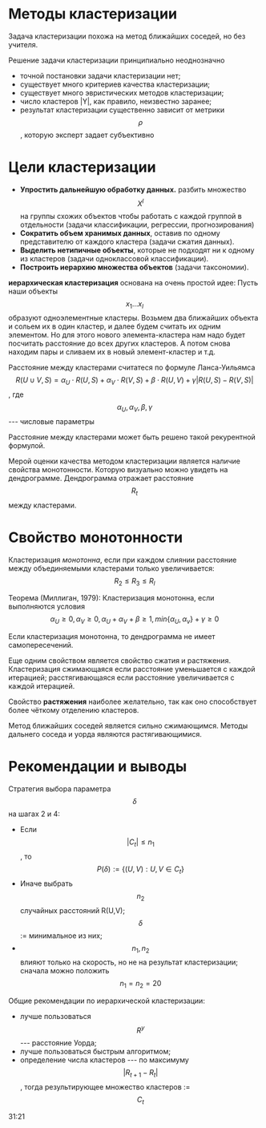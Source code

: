 # Методы кластеризации

Задача кластеризации похожа на метод ближайших соседей, но без учителя. 

Решение задачи кластеризации принципиально неоднозначно
* точной постановки задачи кластеризации нет;
* существует много критериев качества кластеризации;
* существует много эвристических методов кластеризации;
* число кластеров |Y|, как правило, неизвестно заранее;
* результат кластеризации существенно зависит от метрики $$\rho$$, которую эксперт задает субъективно

# Цели кластеризации
* **Упростить дальнейшую обработку данных.** разбить множество $$X^l$$ на группы схожих объектов чтобы работать с каждой группой в отдельности (задачи классификации, регрессии, прогнозирования)
* **Сократить объем хранимых данных**, оставив по одному представителю от каждого кластера (задачи сжатия данных).
* **Выделить нетипичные объекты**, которые не подходят ни к одному из кластеров (задачи одноклассовой классификации). 
* **Построить иерархию множества объектов** (задачи таксономии). 
 
**иерархическая кластеризация** основана на очень простой идее:
Пусть наши объекты $$x_1...x_l$$ образуют одноэлементные кластеры. Возьмем два ближайших объекта и сольем их в один кластер, и далее будем считать их одним элементом. Но для этого нового элемента-кластера нам надо будет посчитать расстояние до всех других кластеров. А потом снова находим пары и сливаем их в новый элемент-кластер и т.д. 

Расстояние между кластерами считатеся по формуле Ланса-Уильямса
$$R(U \cup V, S) = \alpha_U\cdot R(U,S)+\alpha_V\cdot R(V,S)+ 
\beta\cdot R(U,V)+ \gamma |R (U,S) - R(V,S)|$$,
где $$\alpha_U, \alpha_V, \beta, \gamma$$ --- числовые параметры

Расстояние между кластерами может быть решено такой рекурентной формулой. 

Мерой оценки качества методом кластеризации является наличие свойства монотонности. Которую визуально можно увидеть на дендрограмме. Дендрограмма отражает расстояние $$R_t$$ между кластерами. 

# Свойство монотонности
Кластеризация *монотонна*, если при каждом слиянии расстояние между объединяемыми кластерами только увеличивается: $$R_2\leq R_3\leq R_l$$

Теорема (Миллиган, 1979):
Кластеризация монотонна, если выполняются условия
$$\alpha_U \geq 0, \alpha_V \geq 0, \alpha_U+\alpha_V + \beta \geq 1, min\{\alpha_U, \alpha_v\}+\gamma \geq 0$$

Если кластеризация монотонна, то дендрограмма не имеет самопересечений. 

Еще одним свойством является свойство сжатия и растяжения. Кластеризация сжимающаяся если расстояние уменьшается с каждой итерацией; расстягивающаяся если расстояние увеличивается с каждой итерацией. 

Свойство **растяжения** наиболее желательно, так как оно способствует более чёткому отделению кластеров. 

Метод ближайших соседей является сильно сжимающимся. Методы дальнего соседа и уорда являются растягивающимися. 

# Рекомендации и выводы
Стратегия выбора параметра $$\delta$$ на шагах 2 и 4:
* Если $$|C_t|\leq n_1$$, то $$P(\delta) := \{(U,V): U,V \in C_t\}$$
* Иначе выбрать $$n_2$$ случайных расстояний R(U,V); $$\delta$$:= минимальное из них;
* $$n_1,n_2$$ влияют только на скорость, но не на результат кластеризации; сначала можно положить $$n_1 = n_2 = 20$$

Общие рекомендации по иерархической кластеризации:
* лучше пользоваться $$R^y$$ --- расстояние Уорда;
* лучше пользоваться быстрым алгоритмом;
* определение числа кластеров --- по максимуму $$|R_{t+1} - R_t|$$, тогда результирующее множество кластеров := $$C_t$$

31:21